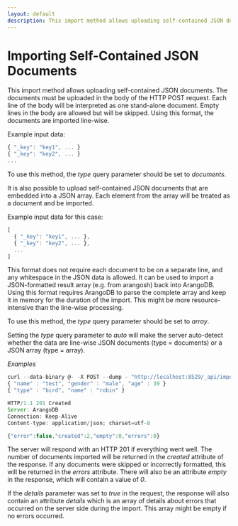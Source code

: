 ```yaml
---
layout: default
description: This import method allows uploading self-contained JSON documents
---
```

Importing Self-Contained JSON Documents
=======================================

This import method allows uploading self-contained JSON documents. The documents
must be uploaded in the body of the HTTP POST request. Each line of the body
will be interpreted as one stand-alone document. Empty lines in the body are
allowed but will be skipped. Using this format, the documents are imported
line-wise.

Example input data:

```js
{ "_key": "key1", ... }
{ "_key": "key2", ... }
...
```

To use this method, the *type* query parameter should be set to *documents*.

It is also possible to upload self-contained JSON documents that are embedded
into a JSON array. Each element from the array will be treated as a document and
be imported.

Example input data for this case:

```js
[
  { "_key": "key1", ... },
  { "_key": "key2", ... },
  ...
]
```

This format does not require each document to be on a separate line, and any
whitespace in the JSON data is allowed. It can be used to import a
JSON-formatted result array (e.g. from arangosh) back into ArangoDB.  Using this
format requires ArangoDB to parse the complete array and keep it in memory for
the duration of the import. This might be more resource-intensive than the
line-wise processing.

To use this method, the *type* query parameter should be set to *array*.

Setting the *type* query parameter to *auto* will make the server auto-detect whether
the data are line-wise JSON documents (type = documents) or a JSON array (type = array).

*Examples*

```js
curl --data-binary @- -X POST --dump - "http://localhost:8529/_api/import?type=documents&collection=test"
{ "name" : "test", "gender" : "male", "age" : 39 }
{ "type" : "bird", "name" : "robin" }

HTTP/1.1 201 Created
Server: ArangoDB
Connection: Keep-Alive
Content-type: application/json; charset=utf-8

{"error":false,"created":2,"empty":0,"errors":0}
```

The server will respond with an HTTP 201 if everything went well. The number of
documents imported will be returned in the *created* attribute of the
response. If any documents were skipped or incorrectly formatted, this will be
returned in the *errors* attribute. There will also be an attribute *empty* in 
the response, which will contain a value of *0*.

If the *details* parameter was set to *true* in the request, the response will 
also contain an attribute *details* which is an array of details about errors that
occurred on the server side during the import. This array might be empty if no
errors occurred.


